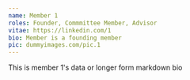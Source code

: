 ```yaml
---
name: Member 1
roles: Founder, Commmittee Member, Advisor
vitae: https://linkedin.com/1
bio: Member is a founding member
pic: dummyimages.com/pic.1
---
```


This is member 1's data or longer form markdown bio